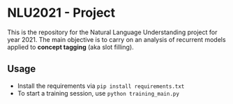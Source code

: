 # NLU2021 - Project
This is the repository for the Natural Language Understanding project for year 2021. The main objective is to carry on an analysis of recurrent models applied to **concept tagging** (aka slot filling). 

## Usage
* Install the requirements via `pip install requirements.txt`
* To start a training session, use `python training_main.py`
